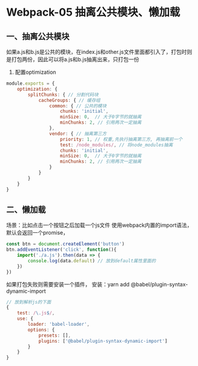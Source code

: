 # Webpack-05 抽离公共模块、懒加载
## 一、抽离公共模块
如果a.js和b.js是公共的模块，在index.js和other.js文件里面都引入了，打包时则是打包两份，因此可以将a.js和b.js抽离出来，只打包一份
1. 配置optimization
```js
module.exports = {
    optimization: {
        splitChunks: { // 分割代码块
            cacheGroups: { // 缓存组
                common: { // 公共的模块
                    chunks: 'initial',
                    minSize: 0,  // 大于0字节的就抽离
                    minChunks: 2, // 引用两次一定抽离
                },
                vendor: { // 抽离第三方
                    priority: 1, // 权重,先执行抽离第三方, 再抽离前一个
                    test: /node_modules/, // 将node_modules抽离
                    chunks: 'initial',
                    minSize: 0,  // 大于0字节的就抽离
                    minChunks: 2, // 引用两次一定抽离
                }
            }
        }
    }
}
```

## 二、懒加载
场景：比如点击一个按钮之后加载一个js文件
使用webpack内置的import语法，默认会返回一个promise，
```js
const btn = document.createElement('button')
btn.addEventListener('click', function(){
    import('./a.js').then(data => {
        console.log(data.default) // 放到default属性里面的
    })
})
```
如果打包失败则需要安装一个插件，
安装：yarn add @babel/plugin-syntax-dynamic-import
```js
// 放到解析js的下面
{
    test: /\.js$/,
    use: {
        loader: 'babel-loader',
        options: {
            presets: [],
            plugins: ['@babel/plugin-syntax-dynamic-import']
        }
    }
}
```